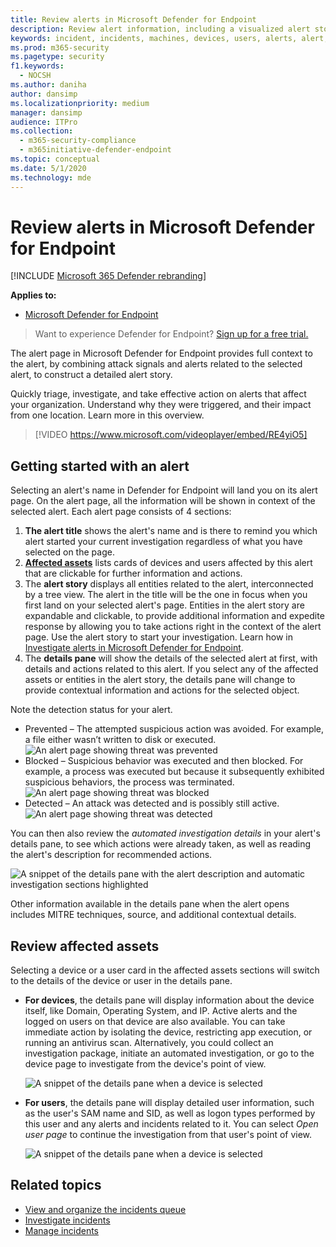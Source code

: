 ```yaml
---
title: Review alerts in Microsoft Defender for Endpoint
description: Review alert information, including a visualized alert story and details for each step of the chain.
keywords: incident, incidents, machines, devices, users, alerts, alert, investigation, graph, evidence
ms.prod: m365-security
ms.pagetype: security
f1.keywords: 
  - NOCSH
ms.author: daniha
author: dansimp
ms.localizationpriority: medium
manager: dansimp
audience: ITPro
ms.collection: 
  - m365-security-compliance
  - m365initiative-defender-endpoint
ms.topic: conceptual
ms.date: 5/1/2020
ms.technology: mde
---
```


# Review alerts in Microsoft Defender for Endpoint

[!INCLUDE [Microsoft 365 Defender rebranding](../../includes/microsoft-defender.md)]


**Applies to:**
- [Microsoft Defender for Endpoint](https://go.microsoft.com/fwlink/p/?linkid=2154037)

>Want to experience Defender for Endpoint? [Sign up for a free trial.](https://www.microsoft.com/microsoft-365/windows/microsoft-defender-atp?ocid=docs-wdatp-managealerts-abovefoldlink)

The alert page in Microsoft Defender for Endpoint provides full context to the alert, by combining attack signals and alerts related to the selected alert, to construct a detailed alert story.

Quickly triage, investigate, and take effective action on alerts that affect your organization. Understand why they were triggered, and their impact from one location. Learn more in this overview.

> [!VIDEO https://www.microsoft.com/videoplayer/embed/RE4yiO5]

## Getting started with an alert

Selecting an alert's name in Defender for Endpoint will land you on its alert page. On the alert page, all the information will be shown in context of the selected alert. Each alert page consists of 4 sections:

1. **The alert title** shows the alert's name and is there to remind you which alert started your current investigation regardless of what you have selected on the page.
2. [**Affected assets**](#review-affected-assets) lists cards of devices and users affected by this alert that are clickable for further information and actions.
3. The **alert story** displays all entities related to the alert, interconnected by a tree view. The alert in the title will be the one in focus when you first land on your selected alert's page. Entities in the alert story are expandable and clickable, to provide additional information and expedite response by allowing you to take actions right in the context of the alert page. Use the alert story to start your investigation. Learn how in [Investigate alerts in Microsoft Defender for Endpoint](https://docs.microsoft.com/windows/security/threat-protection/microsoft-defender-atp/investigate-alerts).
4. The **details pane** will show the details of the selected alert at first, with details and actions related to this alert. If you select any of the affected assets or entities in the alert story, the details pane will change to provide contextual information and actions for the selected object.

Note the detection status for your alert. 
- Prevented – The attempted suspicious action was avoided. For example, a file either wasn’t written to disk or executed.
![An alert page showing threat was prevented](images/detstat-prevented.png)
- Blocked – Suspicious behavior was executed and then blocked. For example, a process was executed but because it subsequently exhibited suspicious behaviors, the process was terminated.
![An alert page showing threat was blocked](images/detstat-blocked.png)
- Detected – An attack was detected and is possibly still active.
![An alert page showing threat was detected](images/detstat-detected.png)




You can then also review the *automated investigation details* in your alert's details pane, to see which actions were already taken, as well as reading the alert's description for recommended actions.

![A snippet of the details pane with the alert description and automatic investigation sections highlighted](images/alert-air-and-alert-description.png)

Other information available in the details pane when the alert opens includes MITRE techniques, source, and additional contextual details.




## Review affected assets

Selecting a device or a user card in the affected assets sections will switch to the details of the device or user in the details pane.

- **For devices**, the details pane will display information about the device itself, like Domain, Operating System, and IP. Active alerts and the logged on users on that device are also available. You can take immediate action by isolating the device, restricting app execution, or running an antivirus scan. Alternatively, you could collect an investigation package, initiate an automated investigation, or go to the device page to investigate from the device's point of view.

   ![A snippet of the details pane when a device is selected](images/device-page-details.png)

- **For users**, the details pane will display detailed user information, such as the user's SAM name and SID, as well as logon types performed by this user and any alerts and incidents related to it. You can select *Open user page* to continue the investigation from that user's point of view.

   ![A snippet of the details pane when a device is selected](images/user-page-details.png)


## Related topics

- [View and organize the incidents queue](view-incidents-queue.md)
- [Investigate incidents](investigate-incidents.md)
- [Manage incidents](manage-incidents.md)
